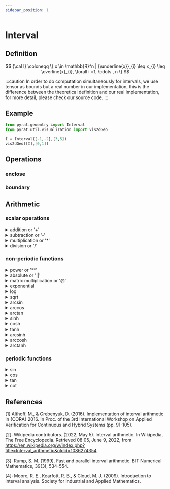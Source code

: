 ```yaml
---
sidebar_position: 1
---
```


# Interval

## Definition

$$
{\cal I} \coloneqq \{ x \in \mathbb{R}^n | {\underline{x}}_{i} \leq x_{i} \leq \overline{x}_{i}, \forall i =1, \cdots ,
n \}
$$

:::caution
In order to do computation simultaneously for intervals, we use tensor as bounds but a real number in our
implementation, this is the difference between the theoretical definition and our real implementation, for more detail,
please check our source code.
:::

## Example

```python
from pyrat.geoemtry import Interval
from pyrat.util.visualization import vis2dGeo

I = Interval([-1,-2],[3,5])
vis2dGeo([I],[0,1])
```

## Operations

### enclose

### boundary

## Arithmetic

### scalar operations

<details>
<summary> addition or '+'</summary>

$$
[x] + [y] = [\underline{x} + \underline{y}, \overline{x} + \overline{y}]
$$

</details>


<details>
<summary>subtraction or '-'</summary>

$$
[x] - [y] = [\underline{x} - \underline{y}, \overline{x} - \overline{y}]
$$

</details>

<details>
<summary>multiplication or '*'</summary>


$$
[x] \cdot [y] = [
\min{(\underline{x} \underline{y}, \underline{x} \overline{y}, \overline{x} \underline{y}, \overline{x} \overline{y})},
\max{(\underline{x} \underline{y}, \underline{x} \overline{y}, \overline{x} \underline{y}, \overline{x} \overline{y})}
]
$$

</details>

<details>
<summary>division or '/'</summary>

$$
[x]/[y] = [x] \cdot (1/[y]), 1/[y]=
\begin{cases}
\emptyset & \text{if} \ y = [0,0] \\
[1/\overline{y}, 1/\underline{y}] & \text{if} \ 0 \notin [y] \\
[1/\overline{y}, \infty[ & \text{if} \ (\underline{y}=0) \land  (\overline{y}>0) \\
] - \infty, 1/\underline{y} & \text{if} \ (\underline{y}<0) \land (\overline{y}=0) \\
] - \infty, \infty[ & \text{if} \ (\underline{y}<0) \land (\overline{y}>0)
\end{cases}
$$

</details>

### non-periodic functions

<details>
<summary>power or '**'</summary>

$$
[x]^n = \begin{cases}  
[\underline{x}^n,\overline{x}^n] & \text{if} \ (\underline{x} < 0) \lor (n \ \text{uneven})\\
[\overline{x}^n, \underline{x}^n] & \text{if} \ (\overline{x} < 0) \land (n \ \text{even}) \\
[0,\max(|\underline{x}|,|\overline{x}|)^n] & \text{if} \ (0 \in [x]) \land (n \ \text{even})
\end{cases}
$$

where $n \in \N$

</details>

<details>
<summary>absolute or '||'</summary>

$$
|[x]| =\begin{cases}
[|\overline{x}|,|\underline{x}|] & \text{if} \ \overline{x}<0 \\
[\underline{x}, \overline{x}] & \text{if} \ \underline{x}>0 \\
[0,\max(|\underline{x}|,|\overline{x}|)] & \text{if} \ 0 \in [x]
\end{cases}
$$

</details>

<details>
<summary>matrix multiplication or '@'</summary>

+ real matrix with interval

$$
(X[Y])_{ij} = \sum_{k=1}^{n} X_{ik} [Y]_{kj}
$$

+ interval with real matrix

$$
([X]Y)_{ij} = \sum_{k=1}^{n} [X]_{ik} Y_{kj}
$$

+ with another interval matrix

$$
([X][Y])_{ij} = \sum_{k=1}^{n} [X]_{ik} [Y]_{kj}
$$

where $[X] \sube \R^{o \times n}$ and $[Y] \sube \R^{n \times p}$

</details>

<details>
<summary>exponential</summary>

$$
e^{[x]} = [e^{\underline{x}}, e^{\overline{x}}]
$$

</details>

<details>
<summary>log</summary>

$$
\log{([x])} = \begin{cases}
[\log{\underline{x}}, \log{\overline{x}} ] & \text{if} \ \underline{x}>0 \\
[\mathrm{NaN}, \log{\overline{x}}] & \text{if} \ (\underline{x} < 0) \land (\overline{x} \geq 0) \\
[\mathrm{NaN},\mathrm{NaN}] & \text{if} \ \overline{x} < 0
\end{cases}
$$

</details>

<details>
<summary>sqrt</summary>

$$
\sqrt{[x]} =\begin{cases}
[\sqrt{\underline{x}},\sqrt{\overline{x}}] & \text{if} \ \underline{x} \geq 0 \\
[\mathrm{NaN}, \sqrt{\overline{x}}] & \text{if} \ (\underline{x} <0 ) \land (\overline{x} \geq 0) \\
[\mathrm{NaN}, \mathrm{NaN}] & \text{if} \ \overline{x}<0
\end{cases}
$$

</details>

<details>
<summary>arcsin</summary>

$$
\arcsin([x])=\begin{cases}
[\arcsin(\underline{x}), \arcsin(\overline{x})] & \text{if} \ (\underline{x} \geq -1) \land (\overline{x} \leq 1), \\
[\arcsin(\underline{x}), \mathrm{NaN}] & \text{if} \ (\underline{x} \in [-1,1]) \land (\overline{x} > 1), \\
[\mathrm{NaN}, \arcsin(\overline{x})] & \text{if} \ (\underline{x} < -1) \land (\overline{x} \in [-1,1]), \\
[\mathrm{NaN}, \mathrm{NaN}] & \text{if} \ (\underline{x} < -1) \land (\overline{x} >1)
\end{cases}
$$

</details>


<details>
<summary>arccos</summary>

$$
\arccos([x])=\begin{cases}
[\arccos(\overline{x}), \arccos(\underline{x})] & \text{if} \ (\underline{x} \geq -1) \land (\overline{x} \leq 1), \\
[\arccos(\overline{x}), \mathrm{NaN}] & \text{if} \ (\underline{x} < -1) \land (\overline{x} \in [-1,1]), \\
[\mathrm{NaN}, \arccos(\underline{x})] & \text{if} \ (\underline{x} \in [-1,1]) \land (\overline{x} > 1), \\
[\mathrm{NaN}, \mathrm{NaN}] & \text{if} (\underline{x} < -1) \land (\overline{x} >1)
\end{cases}
$$

</details>

<details>
<summary>arctan</summary>

$$
\arctan([x])=[\arctan(\underline{x}), \arctan(\overline{x})]
$$

</details>

<details>
<summary>sinh</summary>

$$
\sinh([x]) = [\sinh(\underline{x}), \sinh(\overline{x})]
$$

</details>


<details>
<summary>cosh</summary>

$$
\cosh([x])=\begin{cases}
[\cosh(\overline{x}), \cosh(\underline{x})] & \text{if} \ \overline{x} <0 ,\\
[1, \cosh(\max(|\underline{x}|,|\overline{x}|))] & \text{if} \ (\underline{x} \leq 0) \land (\overline{x} \geq 0), \\
[\cosh(\underline{x}), \cosh(\overline{x})] & \text{if} \ \underline{x} >0
\end{cases}
$$

</details>

<details>
<summary>tanh</summary>

$$
\tanh([x])=[\tanh(\underline{x}), \tanh(\overline{x})]
$$

</details>



<details>
<summary>arcsinh</summary>

$$
\mathrm{arcsinh}([x])=[\mathrm{arcsinh}(\underline{x}), \mathrm{arcsinh}(\overline{x})]
$$

</details>

<details>
<summary>arccosh</summary>

$$
\mathrm{arccosh}([x])= \begin{cases}
[\mathrm{arccosh}(\underline{x}), \mathrm{arccosh}(\overline{x})] & \text{if} \ \underline{x} \geq -1,\\
[\mathrm{NaN}, \mathrm{arccosh}(\overline{x})] & \text{if} \ (\underline{x}<1)\land(\overline{x} \geq 1 ), \\
[\mathrm{NaN}, \mathrm{NaN}] & \text{if} \ \overline{x} <1
\end{cases}
$$

</details>

<details>
<summary>arctanh</summary>

$$
\mathrm{arctanh}(x)=\begin{cases}
[\mathrm{arctanh}(\underline{x}), \mathrm{arctanh}(\overline{x})] & \text{if} \ (\underline{x}>-1) \land (\overline{x}<
1), \\
[\mathrm{arctanh}(\underline{x}), \mathrm{NaN}] & \text{if} \ (\underline{x} \in ]-1,1[) \land (\overline{x} \geq 1), \\
[\mathrm{NaN}, \mathrm{arctanh}(\overline{x})] & \text{if} \ (\underline{x} \leq -1) \land (\overline{x} \in ]-1,1[), \\
[\mathrm{NaN}, \mathrm{NaN}] & \text{if} \ (\underline{x} \leq -1) \land (\overline{x} \geq 1)
\end{cases}
$$

</details>

### periodic functions

<details>
<summary>sin</summary>

$$
\sin([x])=\begin{cases}
[-1,1]  & \text{if} \ (\overline{x}-\underline{x} \geq 2\pi) \lor \\
&  (\underline{y} \in R_1 \land \overline{y} \in R_1 \land \underline{y} > \overline{y}) \lor \\
& (\underline{y} \in R_1 \land \overline{y} \in R_3) \lor \\
& (\underline{y} \in R_2 \land \overline{y} \in R_2 \land \underline{y} > \overline{y}) \lor \\
& (\underline{y} \in R_3 \land \overline{y} \in R_3 \land \underline{y} > \overline{y}) \\
[\sin(\underline{y}), \sin(\overline{y})] & \text{if} \ (\underline{y} \in R_1 \land \overline{y} \in R_1 \land
\underline{y} \leq \overline{y}) \lor \\
& (\underline{y} \in R_3 \land \overline{y} \in R_3) \lor \\
& (\underline{y} \in R_3 \land \overline{y} \in R_3 \land \underline{y} \leq \overline{y}) \\
[\min(\sin(\underline{y}),\sin(\overline{y})),1] & \text{if} \ (\underline{y} \in R_1 \land \overline{y} \in R_2), \\
& (\underline{y} \in R_3 \land \overline{y} \in R_2) \lor \\
[-1,\max(\sin(\underline{y}),\sin(\overline{y}))] & \text{if} \ (\underline{y} \in R_2 \land \overline{y} \in R_1) \lor
\\ & (\underline{y} \in R_2 \land \overline{y} \in R_3), \\
[\sin(\overline{y}),\sin(\underline{y})] & \text{if} \ (\underline{y} \in R_2 \land \overline{y} \in R_2 \land
\underline{y} \leq \overline{y})
\end{cases}
$$

where $R_1=[0,\frac{\pi}{2}[, R_2=[\frac{\pi}{2},\frac{3\pi}{2}[, R_3=[\frac{3\pi}{2}, 2\pi[,
\underline{y}=\mathrm{mod}(\underline{x},2\pi), \overline{y}=\mathrm{mod}(\overline{x},2\pi)$

</details>

<details>
<summary>cos</summary>

$$
\cos([x])=\begin{cases}
[-1,1] & \text{if} \ (\overline{x} - \underline{x} \geq 2 \pi) \lor \\
& (\underline{y} \in R_1 \land \overline{y} \in R_1 \land \underline{y} > \overline{y}) \lor \\
& (\underline{y} \in R_2 \land \overline{y} \in R_2 \land \underline{y} > \overline{y}),\\
[\cos(\underline{y}), \cos(\overline{y})] & \text{if} \ (\underline{y} \in R_2 \land \overline{y} \in R_2 \land
\underline{y} \leq \overline{y}), \\
[\min(\cos(\underline{y}),\cos(\overline{y})),1] & \text{if} \ (\underline{y} \in R_2 \land \overline{y} \in R_1), \\
[-1,\max(\cos(\underline{y}),\cos(\overline{y}))] & \text{if} \ (\underline{y} \in R_1 \land \overline{y} \in R_2), \\
[\cos(\overline{y}), \cos(\underline{y})] & \text{if} \ (\underline{y} \in R_1 \land \overline{y} \in R_1 \land
\overline{y} \leq \overline{y})
\end{cases}
$$

where $R_1=[0,\pi[, R_2=[\pi,2\pi[, \underline{y}=\mathrm{mod}(\underline{x},2\pi), \overline{y}=\mathrm{mod}(
\overline{x},2\pi)$

</details>



<details>
<summary>tan</summary>

$$
\tan([x])=\begin{cases}
]-\infty,\infty[ & \text{if} \ (\overline{x}-\underline{x} \geq \pi) \land \\
& (\underline{z} \in R_1 \land \overline{z} \in R_1 \land \underline{z} > \overline{z}) \lor \\
& (\underline{z} \in R_2 \land \overline{z} \in R_2 \land \underline{z} > \overline{z}) \lor \\
& (\underline{z} \in R_1 \land \overline{z} \in R_2), \\
[\tan(\underline{z}),\tan(\overline{z})] & \text{if} \ (\underline{z} \in R_1 \land \overline{z} \in R_1 \land
\underline{z} \in \overline{z}) \lor \\
& (\underline{z} \in R_2 \land \overline{z} \in R_2 \land \underline{z} \in \overline{z})
\end{cases}
$$

where $R_1=[0,\frac{\pi}{2}[, R_2=[\frac{\pi}{2}, \pi[, \underline{z}=\mathrm{mod}(\underline{x},\pi),
\overline{z}=\mathrm{mod}(\overline{x},\pi)$

</details>

<details>
<summary>cot</summary>

$$
\cot([x]) = \begin{cases}
]-\infty,\infty[ & \text{if} \ (\overline{x}-\underline{x} \geq \pi) \lor (\underline{z} > \overline{z}), \\
[\cot(\overline{z}), \cot(\underline{z})] & \text{if} \ (\underline{z} \leq \overline{z})
\end{cases}
$$

where $\underline{z}=\mathrm{mod}(\underline{x},\pi),\overline{z}=\mathrm{mod}(\overline{x},\pi)$

</details>

## References

[1] Althoff, M., & Grebenyuk, D. (2016). Implementation of interval arithmetic in {CORA} 2016. In Proc. of the 3rd
International Workshop on Applied Verification for Continuous and Hybrid Systems (pp. 91-105).

[2]: Wikipedia contributors. (2022, May 5). Interval arithmetic. In Wikipedia, The Free Encyclopedia. Retrieved 08:05,
June 9, 2022, from https://en.wikipedia.org/w/index.php?title=Interval_arithmetic&oldid=1086274354

[3]: Rump, S. M. (1999). Fast and parallel interval arithmetic. BIT Numerical Mathematics, 39(3), 534-554.

[4]: Moore, R. E., Kearfott, R. B., & Cloud, M. J. (2009). Introduction to interval analysis. Society for Industrial and
Applied Mathematics.

